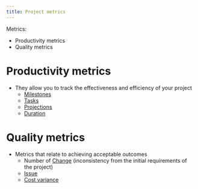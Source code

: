 ```yaml
---
title: Project metrics
---
```

Metrics:
- Productivity metrics
- Quality metrics

# Productivity metrics
- They allow you to track the effectiveness and efficiency of your project
	- [Milestones](project-planning/milestones.md)
	- [Tasks](project-planning/tasks.md)
	- [Projections](project-execution/project-data/projections.md)
	- [Duration](project-execution/project-data/duration.md)
# Quality metrics
- Metrics that relate to achieving acceptable outcomes
	- Number of [Change](project-execution/change.md) (inconsistency from the initial requirements of the project)
	- [Issue](project-planning/risk-management/issue.md)
	- [Cost variance](project-initiation/budget/cost-variance.md)
